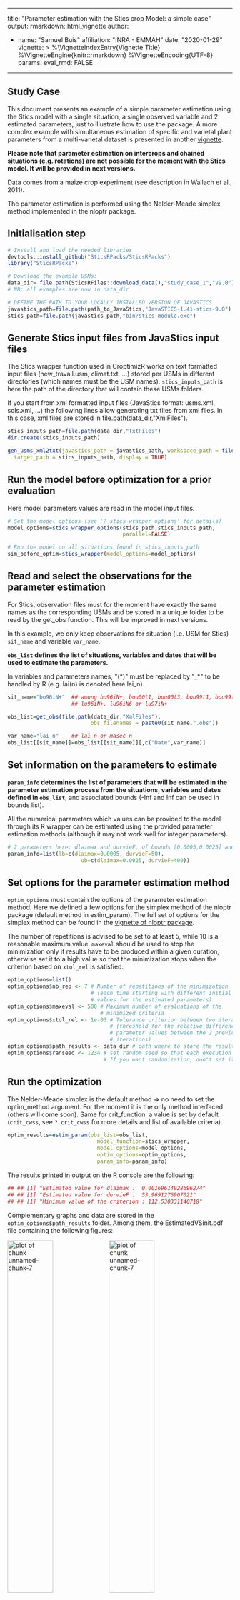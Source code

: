 


---
title: "Parameter estimation with the Stics crop Model: a simple case"
output:
  rmarkdown::html_vignette
author:
- name: "Samuel Buis"
affiliation: "INRA - EMMAH"
date: "2020-01-29"
vignette: >
  %\VignetteIndexEntry{Vignette Title}
  %\VignetteEngine{knitr::rmarkdown}
  %\VignetteEncoding{UTF-8}
params:
  eval_rmd: FALSE
---





## Study Case

This document presents an example of a simple parameter estimation using the Stics model with a single situation, a single observed variable and 2 estimated parameters, just to illustrate how to use the package.
A more complex example with simultaneous estimation of specific and varietal plant parameters from a multi-varietal dataset is presented in another [vignette](https://SticsRPacks.github.io/CroptimizR/articles/Parameter_estimation_Specific_and_Varietal.html).

**Please note that parameter estimation on intercrops and chained situations (e.g. rotations) are not possible for the moment with the Stics model. It will be provided in next versions.**

Data comes from a maize crop experiment (see description in Wallach et al., 2011).

The parameter estimation is performed using the Nelder-Meade simplex method implemented in the nloptr package.

## Initialisation step



```r
# Install and load the needed libraries
devtools::install_github("SticsRPacks/SticsRPacks")
library("SticsRPacks")

# Download the example USMs:
data_dir= file.path(SticsRFiles::download_data(),"study_case_1","V9.0")
# NB: all examples are now in data_dir

# DEFINE THE PATH TO YOUR LOCALLY INSTALLED VERSION OF JAVASTICS
javastics_path=file.path(path_to_JavaStics,"JavaSTICS-1.41-stics-9.0")
stics_path=file.path(javastics_path,"bin/stics_modulo.exe")
```


## Generate Stics input files from JavaStics input files

The Stics wrapper function used in CroptimizR works on text formatted input files (new_travail.usm,
climat.txt, ...) stored per USMs in different directories (which names must be the USM names).
`stics_inputs_path` is here the path of the directory that will contain these USMs folders.

If you start from xml formatted input files (JavaStics format: usms.xml, sols.xml, ...)
the following lines allow generating txt files from xml files.
In this case, xml files are stored in file.path(data_dir,"XmlFiles").



```r
stics_inputs_path=file.path(data_dir,"TxtFiles")
dir.create(stics_inputs_path)

gen_usms_xml2txt(javastics_path = javastics_path, workspace_path = file.path(data_dir,"XmlFiles"),
  target_path = stics_inputs_path, display = TRUE)
```



## Run the model before optimization for a prior evaluation

Here model parameters values are read in the model input files.



```r
# Set the model options (see '? stics_wrapper_options' for details)
model_options=stics_wrapper_options(stics_path,stics_inputs_path,
                                    parallel=FALSE)

# Run the model on all situations found in stics_inputs_path
sim_before_optim=stics_wrapper(model_options=model_options)
```


## Read and select the observations for the parameter estimation

For Stics, observation files must for the moment have exactly the same names as the corresponding USMs and be stored in a unique folder to be read by the get_obs function. This will be improved in next versions.

In this example, we only keep observations for situation (i.e. USM for Stics) `sit_name` and variable `var_name`.

**`obs_list` defines the list of situations, variables and dates that will be used to estimate the parameters.**

In variables and parameters names, "(\*)" must be replaced by "_\*" to be handled by R (e.g. lai(n) is denoted here lai_n).



```r
sit_name="bo96iN+"  ## among bo96iN+, bou00t1, bou00t3, bou99t1, bou99t3,
                    ## lu96iN+, lu96iN6 or lu97iN+

obs_list=get_obs(file.path(data_dir,"XmlFiles"),
                          obs_filenames = paste0(sit_name,".obs"))

var_name="lai_n"    ## lai_n or masec_n
obs_list[[sit_name]]=obs_list[[sit_name]][,c("Date",var_name)]
```


## Set information on the parameters to estimate

**`param_info` determines the list of parameters that will be estimated in the parameter estimation process from the situations, variables and dates defined in `obs_list`**, and associated bounds (-Inf and Inf can be used in bounds list).

All the numerical parameters which values can be provided to the model through its R wrapper can be estimated using the provided parameter estimation methods (although it may not work well for integer parameters).



```r
# 2 parameters here: dlaimax and durvieF, of bounds [0.0005,0.0025] and [50,400].
param_info=list(lb=c(dlaimax=0.0005, durvieF=50),
                       ub=c(dlaimax=0.0025, durvieF=400))
```


## Set options for the parameter estimation method

`optim_options` must contain the options of the parameter estimation method.
Here we defined a few options for the simplex method of the nloptr package (default method in estim_param).
The full set of options for the simplex method can be found in the [vignette of nloptr package](https://cran.r-project.org/web/packages/nloptr/vignettes/nloptr.pdf).

The number of repetitions is advised to be set to at least 5, while 10 is a reasonable maximum value.
`maxeval` should be used to stop the minimization only if results have to be produced within a given duration, otherwise set it to a high value so that the minimization stops when the criterion based on `xtol_rel` is satisfied.



```r
optim_options=list()
optim_options$nb_rep <- 7 # Number of repetitions of the minimization
                          # (each time starting with different initial
                          # values for the estimated parameters)
optim_options$maxeval <- 500 # Maximum number of evaluations of the
                             # minimized criteria
optim_options$xtol_rel <- 1e-03 # Tolerance criterion between two iterations
                                # (threshold for the relative difference of
                                # parameter values between the 2 previous
                                # iterations)
optim_options$path_results <- data_dir # path where to store the results (graph and Rdata)
optim_options$ranseed <- 1234 # set random seed so that each execution give the same results
                              # If you want randomization, don't set it.
```


## Run the optimization

The Nelder-Meade simplex is the default method => no need to set the
optim_method argument. For the moment it is the only method interfaced (others will come soon).
Same for crit_function: a value is set by default (`crit_cwss`, see `? crit_cwss` for more details and list of available criteria).



```r
optim_results=estim_param(obs_list=obs_list,
                            model_function=stics_wrapper,
                            model_options=model_options,
                            optim_options=optim_options,
                            param_info=param_info)
```


The results printed in output on the R console are the following:


```r
## ## [1] "Estimated value for dlaimax :  0.00169614928696274"
## ## [1] "Estimated value for durvieF :  53.9691276907021"
## ## [1] "Minimum value of the criterion : 112.530331140718"
```


Complementary graphs and data are stored in the `optim_options$path_results` folder. Among them, the EstimatedVSinit.pdf file containing the following figures:


<img src="ResultsSimpleCase/estimInit_dlaimax.PNG" title="plot of chunk unnamed-chunk-7" alt="plot of chunk unnamed-chunk-7" width="45%" /><img src="ResultsSimpleCase/estimInit_durvieF.PNG" title="plot of chunk unnamed-chunk-7" alt="plot of chunk unnamed-chunk-7" width="45%" />


Figure 1: plots of estimated vs initial values of parameters dlaimax and durvieF. Numbers represent the repetition number of the minimization. The number in red, 2 in this case, is the minimization that lead to the minimal value of the criterion among all repetitions. In this case, the minimizations converge towards 2 different values for the parameters, which indicates the presence of a local minimum. Values of durvieF are close to the bounds. In realistic calibration cases with many observed situations / variables / dates this may indicate the presence of biases in the observation values or in the model output values simulated (this simple case with only one situation does not allow to derive such conclusion).

The `optim_options$path_results` folder also contains the optim_results.Rdata file that store the `nlo` variable, a list containing the results of the minimization for each repetition. If we print it for repetition 2 ...


```r
## load(file.path(optim_options$path_results,"optim_results.Rdata"))
## nlo[[2]]
```

... this returns:


```
## 
## Call:
## nloptr(x0 = init_values[irep, ], eval_f = main_crit, lb = bounds$lb,     ub = bounds$ub, opts = list(algorithm = "NLOPT_LN_NELDERMEAD", 
##         xtol_rel = xtol_rel, maxeval = maxeval, ranseed = ranseed),     crit_options = crit_options_loc)
## 
## 
## Minimization using NLopt version 2.4.2 
## 
## NLopt solver status: 4 ( NLOPT_XTOL_REACHED: Optimization stopped because xtol_rel or xtol_abs (above) was reached. )
## 
## Number of Iterations....: 44 
## Termination conditions:  xtol_rel: 0.001	maxeval: 500 
## Number of inequality constraints:  0 
## Number of equality constraints:    0 
## Optimal value of objective function:  112.530331140718 
## Optimal value of controls: 0.001696149 53.96913
```



## Run the model after optimization

We run here the Stics model using the estimated values of the parameters.
In this case, the `param_values` argument of the stics_wrapper function is thus set so that estimated values of the parameters overwrite the values defined in the model input files.



```r
sim_after_optim=stics_wrapper(param_values=optim_results$final_values,
                              model_options=model_options)
```


## Plot the results




```r
png(file.path(optim_options$path_results,"sim_obs_plots.png"),
    width = 15, height = 10, units = "cm", res=1000)
par(mfrow = c(1,2))

# Simulated and observed LAI before optimization
Ymax=max(max(obs_list[[sit_name]][,var_name], na.rm=TRUE),
         max(sim_before_optim$sim_list[[sit_name]][,var_name], na.rm=TRUE))
plot(sim_before_optim$sim_list[[sit_name]][,c("Date",var_name)],type="l",
     main="Before optimization",ylim=c(0,Ymax+Ymax*0.1))
points(obs_list[[sit_name]],col="green")

# Simulated and observed LAI after optimization
plot(sim_after_optim$sim_list[[sit_name]][,c("Date",var_name)],type="l",
     main="After optimization",ylim=c(0,Ymax+Ymax*0.1))
points(obs_list[[sit_name]],col="green")

dev.off()
```


This gives:


<img src="ResultsSimpleCase/sim_obs_plots.png" title="Figure 2: plots of simulated and observed target variable before and after optimization. The gap between simulated and observed values has been drastically reduced: the minimizer has done its job!" alt="Figure 2: plots of simulated and observed target variable before and after optimization. The gap between simulated and observed values has been drastically reduced: the minimizer has done its job!" width="80%" />



